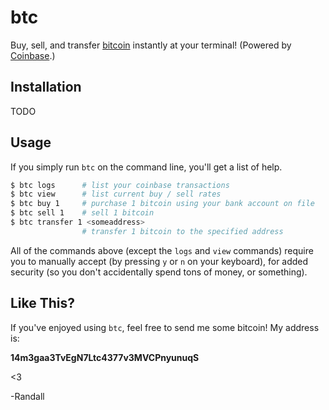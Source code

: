 # btc

Buy, sell, and transfer [bitcoin](http://bitcoin.org/en/) instantly at your
terminal!  (Powered by [Coinbase](https://coinbase.com/).)


## Installation

TODO


## Usage

If you simply run `btc` on the command line, you'll get a list of help.

```bash
$ btc logs      # list your coinbase transactions
$ btc view      # list current buy / sell rates
$ btc buy 1     # purchase 1 bitcoin using your bank account on file
$ btc sell 1    # sell 1 bitcoin
$ btc transfer 1 <someaddress>
                # transfer 1 bitcoin to the specified address
```

All of the commands above (except the `logs` and `view` commands) require you to
manually accept (by pressing `y` or `n` on your keyboard), for added security
(so you don't accidentally spend tons of money, or something).


## Like This?

If you've enjoyed using `btc`, feel free to send me some bitcoin!  My address
is:

**14m3gaa3TvEgN7Ltc4377v3MVCPnyunuqS**

<3

-Randall
